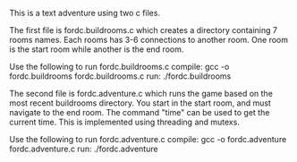 This is a text adventure using two c files.

The first file is fordc.buildrooms.c which creates a directory containing 7 rooms names.
Each rooms has 3-6 connections to another room. One room is the start room while another
is the end room.

Use the following to run fordc.buildrooms.c
    compile:
        gcc -o fordc.buildrooms fordc.buildrooms.c
    run:
        ./fordc.buildrooms

The second file is fordc.adventure.c which runs the game based on the most
recent buildrooms directory. You start in the start room, and must navigate to the end room.
The command "time" can be used to get the current time. This is implemented using threading and mutexs.

Use the following to run fordc.adventure.c
    compile:
        gcc -o fordc.adventure fordc.adventure.c
    run:
        ./fordc.adventure
